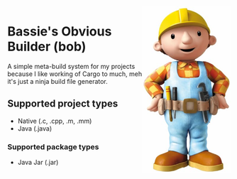 <img align="right" src="docs/bob-the-builder.jpg" width="200" alt="Bob the Builder">

# Bassie's Obvious Builder (bob)

A simple meta-build system for my projects because I like working of Cargo to much, meh it's just a ninja build file generator.

## Supported project types

-   Native (.c, .cpp, .m, .mm)
-   Java (.java)

### Supported package types

-   Java Jar (.jar)
